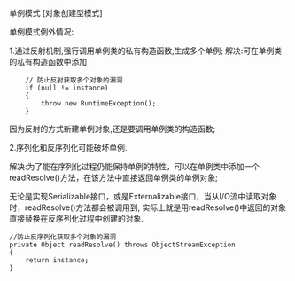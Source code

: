 单例模式	[对象创建型模式]

单例模式例外情况:

1.通过反射机制,强行调用单例类的私有构造函数,生成多个单例;
  解决:可在单例类的私有构造函数中添加        
  
  		// 防止反射获取多个对象的漏洞  
        if (null != instance) 
        {  
            throw new RuntimeException();  
        }  
因为反射的方式新建单例对象,还是要调用单例类的构造函数;
	


2.序列化和反序列化可能破坏单例.

解决:为了能在序列化过程仍能保持单例的特性，可以在单例类中添加一个readResolve()方法，在该方法中直接返回单例类的单例对象;

无论是实现Serializable接口，或是Externalizable接口，当从I/O流中读取对象时，readResolve()方法都会被调用到,
实际上就是用readResolve()中返回的对象直接替换在反序列化过程中创建的对象.

	//防止反序列化获取多个对象的漏洞
	private Object readResolve() throws ObjectStreamException
	{
		return instance;
	}